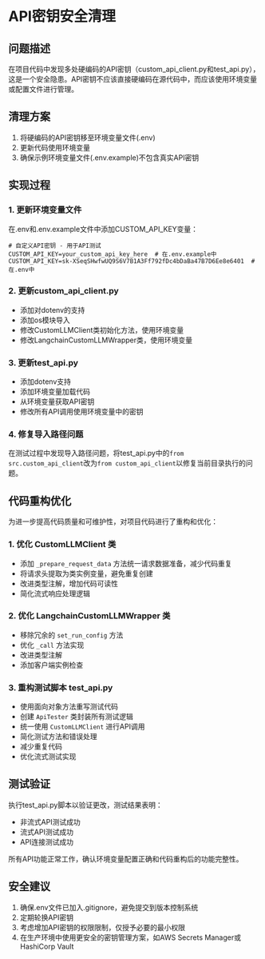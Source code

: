# API密钥安全清理

## 问题描述
在项目代码中发现多处硬编码的API密钥（custom_api_client.py和test_api.py），这是一个安全隐患。API密钥不应该直接硬编码在源代码中，而应该使用环境变量或配置文件进行管理。

## 清理方案
1. 将硬编码的API密钥移至环境变量文件(.env)
2. 更新代码使用环境变量
3. 确保示例环境变量文件(.env.example)不包含真实API密钥

## 实现过程
### 1. 更新环境变量文件
在.env和.env.example文件中添加CUSTOM_API_KEY变量：

```
# 自定义API密钥 - 用于API测试
CUSTOM_API_KEY=your_custom_api_key_here  # 在.env.example中
CUSTOM_API_KEY=sk-XSeqSHwfwUQ9S6V7B1A3Ff792fDc4bDaBa47B7D6Ee8e6401  # 在.env中
```

### 2. 更新custom_api_client.py
- 添加对dotenv的支持
- 添加os模块导入
- 修改CustomLLMClient类初始化方法，使用环境变量
- 修改LangchainCustomLLMWrapper类，使用环境变量

### 3. 更新test_api.py
- 添加dotenv支持
- 添加环境变量加载代码
- 从环境变量获取API密钥
- 修改所有API调用使用环境变量中的密钥

### 4. 修复导入路径问题
在测试过程中发现导入路径问题，将test_api.py中的`from src.custom_api_client`改为`from custom_api_client`以修复当前目录执行的问题。

## 代码重构优化
为进一步提高代码质量和可维护性，对项目代码进行了重构和优化：

### 1. 优化 CustomLLMClient 类
- 添加 `_prepare_request_data` 方法统一请求数据准备，减少代码重复
- 将请求头提取为类实例变量，避免重复创建
- 改进类型注解，增加代码可读性
- 简化流式响应处理逻辑

### 2. 优化 LangchainCustomLLMWrapper 类
- 移除冗余的 `set_run_config` 方法
- 优化 `_call` 方法实现
- 改进类型注解
- 添加客户端实例检查

### 3. 重构测试脚本 test_api.py
- 使用面向对象方法重写测试代码
- 创建 `ApiTester` 类封装所有测试逻辑
- 统一使用 `CustomLLMClient` 进行API调用
- 简化测试方法和错误处理
- 减少重复代码
- 优化流式测试实现

## 测试验证
执行test_api.py脚本以验证更改，测试结果表明：
- 非流式API测试成功
- 流式API测试成功
- API连接测试成功

所有API功能正常工作，确认环境变量配置正确和代码重构后的功能完整性。

## 安全建议
1. 确保.env文件已加入.gitignore，避免提交到版本控制系统
2. 定期轮换API密钥
3. 考虑增加API密钥的权限限制，仅授予必要的最小权限
4. 在生产环境中使用更安全的密钥管理方案，如AWS Secrets Manager或HashiCorp Vault 